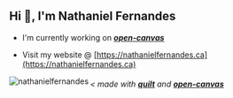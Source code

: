<p align="left"> 
<!-- <img src="https://komarev.com/ghpvc/?username=nathanielfernandes&label=Profile%20views&color=0e75b6&style=flat" alt="nathanielfernandes" /> -->

## Hi 👋, I'm Nathaniel Fernandes
<!-- <h3 align="center">thinks in python, codes in anything 🧑🏾‍🚀</h3> -->
</p>

- I'm currently working on [***open-canvas***](https://open-canvas.ncp.nathanferns.xyz/playground)

- Visit my website @ [https://nathanielfernandes.ca](https://nathanielfernandes.ca)

<!-- - You can reach me at **nathaniel.s.fernandes@gmail.com**  -->

<!-- - 🤝 I’m looking for help with my [discord bot](https://github.com/nathanielfernandes/HamoodBot) -->


<!-- <h3 align="left">Languages and Tools:</h3> -->
<img align="left" src="https://stars.ncp.nathanferns.xyz/nathanielfernandes/image?threshold=0.2" alt="nathanielfernandes" />

###### < made with [***quilt***](https://github.com/nathanielfernandes/quilt) and [***open-canvas***](https://open-canvas.ncp.nathanferns.xyz/playground)

<!-- <p>&nbsp;<img align="center" src="https://github-readme-stats.vercel.app/api?username=nathanielfernandes&show_icons=true&locale=en" alt="nathanielfernandes" /></p> -->

<!-- <h3 align="left">Project Gallery:</h3>

[**Rustacean-Tracing**](https://github.com/nathanielfernandes/Rustacean-Tracing)
<a href="https://github.com/nathanielfernandes/Rustacean-Tracing">
<img src="./images/finalrender.png">
</a>

[**nathan-ide**](https://github.com/nathanielfernandes/nathan-ide)
<a href="https://github.com/nathanielfernandes/nathan-ide">
<img src="https://cdn.discordapp.com/attachments/792686378366009354/898395105558417418/unknown.png" >
</a>

[**HamoodBot**](https://github.com/nathanielfernandes/HamoodBot)
<a href="https://github.com/nathanielfernandes/HamoodBot">
<img src="https://cdn.discordapp.com/attachments/829072008733261834/912884343008006174/unknown.png" >
</a> -->

